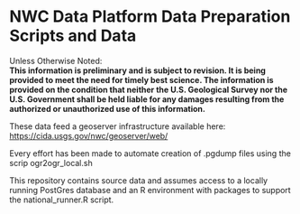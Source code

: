 # NWC Data Platform Data Preparation Scripts and Data

Unless Otherwise Noted:  
**This information is preliminary and is subject to revision. It is being provided to meet 
the need for timely best science. The information is provided on the condition that neither 
the U.S. Geological Survey nor the U.S. Government shall be held liable for any damages resulting 
from the authorized or unauthorized use of this information.**

These data feed a geoserver infrastructure available here: https://cida.usgs.gov/nwc/geoserver/web/

Every effort has been made to automate creation of .pgdump files using the scrip ogr2ogr\_local.sh  

This repository contains source data and assumes access to a locally running PostGres database and 
an R environment with packages to support the national\_runner.R script.